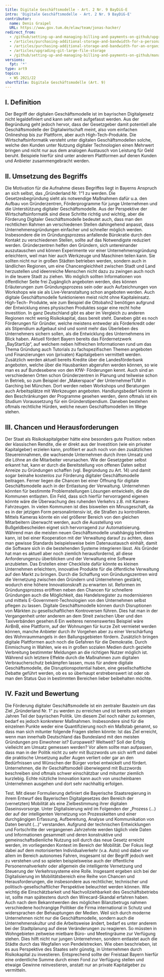 ```yaml
---
title: Digitale Geschäftsmodelle - Art. 2 Nr. 9 BayDiG-E
intro: 'Digitale Geschäftsmodelle - Art. 2 Nr. 9 BayDiG-E'
contributor:
  name: Denis Graipel
  URL: https://www.gov.tum.de/elaw/team/jonas-hacker/
redirect_from:
  - /github/setting-up-and-managing-billing-and-payments-on-github/upgrading-git-large-file-storage
  - /articles/purchasing-additional-storage-and-bandwidth-for-a-personal-account/
  - /articles/purchasing-additional-storage-and-bandwidth-for-an-organization/
  - /articles/upgrading-git-large-file-storage
  - /github/setting-up-and-managing-billing-and-payments-on-github/managing-billing-for-git-large-file-storage/upgrading-git-large-file-storage
versions:
  fpt: '*'
type: art9
topics:
  - WS 2021/22
shortTitle: Digitale Geschäftsmodelle (Art. 9)
---
```


## I. Definition

Der Begriff der digitalen Geschäftsmodelle ist im bayrischen Digitalgesetz nicht legaldefiniert und kann sehr weit aufgefasst werden. Aus der Begründung geht jedoch hervor, dass der Gesetzgeber damit potentiell alle Geschäftsmodelle der Digitalwirtschaft meint, also vom einfachen Onlineshop bis zur Plattform, aber auch High-Tech-Produkte. Die Wirtschaftsinformatik versteht unter digitalen Geschäftsmodellen solche, welche den Kunden unter Nutzung digitaler Technologien einen Mehrwert bringen und nicht nur aus dem analogen Austausch von Leistung für Geld beruht. Beispiele hierfür sind unter anderem Plattformen auf denen Kunden und Anbieter zusammengebracht werden.

## II. Umsetzung des Begriffs

Die Motivation für die Aufnahme dieses Begriffes liegt in Bayerns Anspruch an sich selbst, das „Gründerland Nr. 1“1 zu werden. Die Gesetzesbegründung sieht als notwendige Maßnahmen dafür u.a. den Aufbau von Gründerzentren, Förderprogramme für junge Unternehmen und die Unterstützung digitaler Geschäftsmodelle. Aus der Perspektive der Wirtschaftsinformatik sind diese Schritte richtig und wichtig, aber die Förderung Digitaler Geschäftsmodelle bedeutet auch, dass man den rechtlichen Rahmen an verschiedenen Stellen dahingehend anpasst, dass Unternehmensgründungen einfacher und schneller möglich werden. Insbesondere die im Gründungsprozess anfallende Bürokratie durch den Kontakt zu verschiedenen Stellen, sollte auf das Notwendigste reduziert werden. Gründerzentren helfen den Gründern, sich untereinander auszutauschen und können Experimente vor einer Unternehmensgründung erleichtern, weil man hier auch Werkzeuge und Maschinen teilen kann. Sie sollten nicht nur in großen Städten betrieben werden, sondern auch in ländlichen Regionen, um eine Chancengleichheit zwischen Stadt und Land herzustellen und ideenreiche Menschen nicht dazu zu zwingen auch noch in die teuere Stadt zu ziehen. Wo möglich sollten Informationen von öffentlicher Seite frei Zugänglich angeboten werden, dies können Erläuterungen zum Gründungsprozess sein oder auch Aufzeichnungen von Workshops wie sie als Live-Veranstaltung schon angeboten werden. Auch digitale Geschäftsmodelle funktionieren meist nicht ohne Kapitaleinsatz. High-Tech- Produkte, wie zum Beispiel die Ottobahn2 benötigen aufgrund der Entwicklung eines physischen Produktes sogar eine recht hohe Investition. In ganz Deutschland gibt es aber im Vergleich zu anderen Regionen recht wenig Risikokapital, dass bereit steht. Daneben gibt es noch Förderungen für Gründer, welche meistens entweder als Förderkredit oder als Stipendium aufgebaut sind und somit mehr das Überleben des Unternehmers sichern sollen, als die Entwicklung des Unternehmens im Blick haben. Aktuell fördert Bayern bereits das Fördernetzwerk „BayStartUp“, auf welchem neben hilfreichen Informationen rund um das Thema Gründung auch Tutorials zu fachspezifischen Themen angeboten und Finanzierungen von (privaten) Kapitalgebern vermittelt werden. Zusätzlich werden aktuell bereits Kredite über die Landesförderbank angeboten, welche über die Hausbanken abgerufen werden können, so wie man es auf Bundesebene von den KfW- Förderungen kennt. Auch sind an verschiedenen Orten schon Gründerzentren in Planung und teilweise schon in Betrieb, so zum Beispiel der „Makerspace“ der UnternehmerTUM in Garching bei München. Dort werden neben Workshops und Beratungen auch Arbeitsplätze mit Werkzeugen angeboten. Handlungsbedarf könnte in den Beschränkungen der Programme gesehen werden, denn oftmals ist ein Studium Voraussetzung für ein Gründerstipendium. Daneben bestehen oftmals rechtliche Hürden, welche neuen Geschäftsmodellen im Wege stehen.

## III. Chancen und Herausforderungen

Der Staat als Risikokapitalgeber hätte eine besonders gute Position: neben der klassischen Rendite, die er direkt aus der Investition (wie ein privater Kapitalgeber) erzielen kann, profitiert er auch noch von den zusätzlichen Steuereinnahmen, die wachsende Unternehmen durch ihren Umsatz und die Löhne an die Mitarbeiter verursachen. Wie der Gesetzgeber selbst erkannt hat, kann er durch die Bereitstellung von offenen Daten selbst Anreize zu Gründungen schaffen (vgl. Begründung zu Art. 14) und damit sogar beinahe kostenlos zur Förderung digitaler Geschäftsmodelle beitragen. Ferner liegen die Chancen bei einer Öffnung für digitale Geschäftsmodelle auch in der Entlastung der Verwaltung. Unternehmen könnten für bestimmte Problemstellungen Lösungen entwickeln, die die Kommunen entlasten. Ein Feld, dass sich hierfür hervorragend eigenen könnte wäre die Überwachung des ruhenden Verkehrs z.B. mit Kamera-Fahrzeugen. In vielen Kommunen ist dies bisweilen ein Minusgeschäft, da es in der jetzigen Form personalintensiv ist, die Straßen zu kontrollieren. Mittels Kameras könnte ein viel größerer Bereich von den gleichen Mitarbeitern überwacht werden, auch die Ausstellung von Bußgeldbescheiden eignet sich hervorragend zur Automatisierung. Während man die meisten neuen Geschäftsmodelle unabhängig betreiben kann, ist bei einer Kooperation mit der Verwaltung darauf zu achten, dass man gewisse Standards beispielsweise beim Datenaustausch einhält, damit die Software sich in die bestehenden Systeme integrieren lässt. Als Gründer hat man es aktuell aber noch ziemlich herausfordernd, all diese Anforderungenzu überblicken und der Verwaltung eine Software anzubieten. Das Erstellen einer Checkliste dafür könnte es kleinen Unternehmen erleichtern, innovative Produkte für die öffentliche Verwaltung auf den Markt zu bringen. Durch die Schaffung von Gründungszentren wird die Vernetzung zwischen den Gründern und Unternehmen gestärkt, wodurch eine höhere Innovationskraft zu erwarten ist. Reformen im Gründungsprozess eröffnen neben den Chancen für schnellere Gründungen auch die Möglichkeit, das Handelsregister zu modernisieren und mittels E-Government-Technologien von den Unternehmen selbst pflegen zu lassen. Digitale Geschäftsmodelle können durch Disruptionen von Märkten zu gesellschaftlichen Kontroversen führen. Dies hat man in der Vergangenheit unter anderem an dem Streit zwischen Uber und den Taxiverbänden gesehen.6 Ein weiteres nennenswertes Beispiel wäre AirBnB, eine Plattform, auf der Wohnungen für kurze Zeit vermietet werden können, manche Anbieter durch ihr Vorgehen aber zu einer Verschärfung des Wohnraummangels in den Ballungsgebieten fördern. Zusätzlich bringen digitale Plattformen auch noch die Gefahren für die Demokratie. Durch Einmischung in Wahlen, wie es in großen sozialen Medien durch gezielte Verbreitung bestimmter Meldungen an die richtigen Nutzer möglich ist. Während sich letztere Effekte durch die Maßnahmen zum digitalen Verbraucherschutz bekämpfen lassen, muss für andere digitale Geschäftsmodelle, die Disruptionspotential haben, eine gesellschaftliche Debatte geführt werden, ob es so überhaupt erstrebenswert ist oder ob man den Status Quo in bestimmten Bereichen lieber beibehalten möchte.   

## IV. Fazit und Bewertung

Die Förderung digitaler Geschäftsmodelle ist ein zentraler Baustein um das Ziel „Gründerland Nr. 1“ zu werden zu erreichen und ist bereits seit einigen Jahren Teil der bayrischen Politik. Um diesem Ziel noch näher zu kommen, bedarf es jedoch konkreterer Maßnahmen. Insbesondere sind für die einzelnen Punkte weder eine Quantifizierung noch ein Maßstab genannt, so dass man sich mitunter folgende Fragen stellen könnte: Ist das Ziel erreicht, wenn man innerhalb Deutschland das Bundesland mit den meisten Gründungen pro Einwohner ist? Europaweit? Weltweit? Soll der Erfolg vielleicht am Umsatz gemessen werden? Vor allem sollte man aufpassen, dass man in der Politik nicht zu sehr mit Buzzwords um sich wirft und dabei die praktische Umsetzung außer Augen verliert oder gar an den Bedürfnissen und Wünschen der Bürger vorbei entwickelt und fördert. Unternehmen, die ihr Geschäftsmodell überwiegend mit Buzzwords beschreiben sind oftmals schwer einschätzbar und mitunter ziemlich kurzlebig. Echte nützliche Innovation kann auch von unscheinbaren Unternehmen ausgehen und dort sehr nachhaltig erfolgen.

Test. Mit dieser Formulierung definiert die Bayerische Staatsregierung in ihrem Entwurf des Bayerischen Digitalgesetzes den Bereich der (vernetzten) Mobilität als eine Zielbestimmung ihrer digitalen Daseinsvorsorge. Unter Digitalisierung wird im Folgenden der „Prozess (…) der auf der intelligenten Vernetzung von Prozessketten und einer durchgängigen Erfassung, Aufbereitung, Analyse und Kommunikation von Daten beruht (…)“ verstanden. Aufgrund der technischen Entwicklungen und Fortschritte der vergangenen Jahrzehnte werden täglich viele Daten und Informationen gesammelt und deren konstruktive und gemeinschaftsdienliche Nutzung soll durch das neue Gesetz erreicht werden, im vorliegenden Kontext im Bereich der Mobilität. Der Fokus liegt dabei auf dem motorisierten Individualverkehr (v.a. Auto) und dabei vor allem im Bereich autonomes Fahren, insgesamt ist der Begriff jedoch weit zu verstehen und so spielen beispielsweise auch der öffentliche Personennahverkehr oder allgemein die intelligente Vernetzung und Steuerung der Verkehrssysteme eine Rolle. Insgesamt ergeben sich bei der Digitalisierung im Mobilitätsbereich eine Reihe von Chancen und Herausforderungen, die insbesondere aus rechtlicher, technischer und politisch-gesellschaftlicher Perspektive beleuchtet werden können. Wie wichtig die Einschätzbarkeit und Nachvollziehbarkeit des Geschäftsbetriebs ist, sollte man spätestens durch den Wirecard-Skandal erfahren haben. Auch nach dem Bekanntwerden des möglichen Bilanzbetrugs nahmen verschiedene hochrangige Politiker die Firma international in Schutz und widersprachen der Behauptungen der Medien. Weil sich durch moderne Unternehmen nicht nur die Geschäftsmodelle, sondern auch die Unternehmenskultur und die Arbeitsweise ändert, bedarf es unter anderem bei der Stadtplanung auf diese Veränderungen zu reagieren. So müssten in Wohngebieten zeitweise mietbare Büro- und Meetingräume zur Verfügung stehen. Dies hilft nicht nur jungen Unternehmen, sondern entlastet auch die Städte durch das Wegfallen von Pendelstrecken. Wie oben beschrieben, ist es aus Perspektive des Staates sehr günstig, in Unternehmen durch Risikokapital zu investieren. Entsprechend sollte der Freistaat Bayern hierfür eine ordentliche Summe durch einen Fond zur Verfügung stellen und etwaige Gewinne reinvestieren, anstatt nur an private Kapitalgeber zu vermitteln.